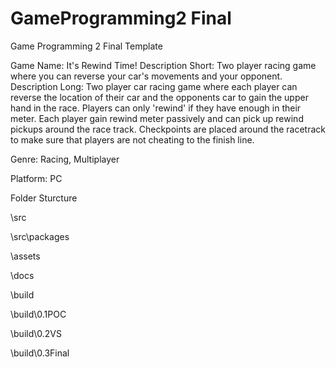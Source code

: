 # GameProgramming2 Final
 Game Programming 2 Final Template

Game Name: It's Rewind Time!
Description Short: Two player racing game where you can reverse your car's movements and your opponent.
Description Long: Two player car racing game where each player can reverse the location of their car and the opponents car to gain the upper hand in the race. Players can only 'rewind' if they have enough in their meter. Each player gain rewind meter passively and can pick up rewind pickups around the race track. Checkpoints are placed around the racetrack to make sure that players are not cheating to the finish line.

Genre: Racing, Multiplayer

Platform: PC

Folder Sturcture

\src

\src\packages

\assets

\docs

\build

\build\0.1POC

\build\0.2VS

\build\0.3Final
